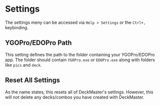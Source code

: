 # Settings

The settings meny can be accessed via `Help > Settings` or the `Ctrl+,` keybinding.

## YGOPro/EDOPro Path

This setting defines the path to the folder containing your YGOPro/EDOPro app.
The folder should contain `YGOPro.exe` or `EDOPro.exe` along with folders like `pics` and `deck`.

## Reset All Settings

As the name states, this resets all of DeckMaster's settings.
However, this will not delete any decks/combos you have created with DeckMaster.
